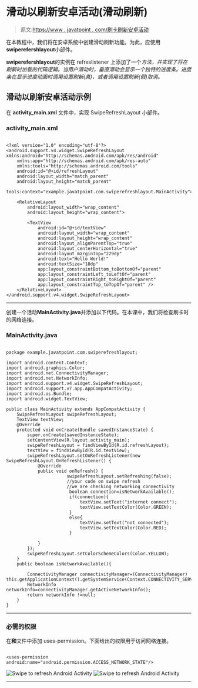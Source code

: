 # 滑动以刷新安卓活动(滑动刷新)

> 原文:[https://www . javatpoint . com/刷卡刷新安卓活动](https://www.javatpoint.com/swipe-to-refresh-android-activity)

在本教程中，我们将在安卓系统中创建滑动刷新功能。为此，应使用**swiperefershlayout**小部件。

**swiperefershlayout**的实例在 refreslistener 上添加了一个*方法，并实现了将在刷新时加载的代码逻辑。当用户滑动时，垂直滑动会显示一个独特的进度条。进度条在显示进度动画时调用设置刷新(真)，或者调用设置刷新(假)取消。*

## 滑动以刷新安卓活动示例

在 **activity_main.xml** 文件中，实现 SwipeRefreshLayout 小部件。

### activity_main.xml

```

<?xml version="1.0" encoding="utf-8"?>
<android.support.v4.widget.SwipeRefreshLayout xmlns:android="http://schemas.android.com/apk/res/android"
    xmlns:app="http://schemas.android.com/apk/res-auto"
    xmlns:tools="http://schemas.android.com/tools"
    android:id="@+id/refreshLayout"
    android:layout_width="match_parent"
    android:layout_height="match_parent"
    tools:context="example.javatpoint.com.swiperefreshlayout.MainActivity">

    <RelativeLayout
        android:layout_width="wrap_content"
        android:layout_height="wrap_content">

        <TextView
            android:id="@+id/textView"
            android:layout_width="wrap_content"
            android:layout_height="wrap_content"
            android:layout_alignParentTop="true"
            android:layout_centerHorizontal="true"
            android:layout_marginTop="229dp"
            android:text="Hello World!"
            android:textSize="18dp"
            app:layout_constraintBottom_toBottomOf="parent"
            app:layout_constraintLeft_toLeftOf="parent"
            app:layout_constraintRight_toRightOf="parent"
            app:layout_constraintTop_toTopOf="parent" />
    </RelativeLayout>
</android.support.v4.widget.SwipeRefreshLayout>

```

* * *

创建一个活动**MainActivity.java**并添加以下代码。在本课中，我们将检查刷卡时的网络连接。

### MainActivity.java

```

package example.javatpoint.com.swiperefreshlayout;

import android.content.Context;
import android.graphics.Color;
import android.net.ConnectivityManager;
import android.net.NetworkInfo;
import android.support.v4.widget.SwipeRefreshLayout;
import android.support.v7.app.AppCompatActivity;
import android.os.Bundle;
import android.widget.TextView;

public class MainActivity extends AppCompatActivity {
    SwipeRefreshLayout swipeRefreshLayout;
    TextView textView;
    @Override
    protected void onCreate(Bundle savedInstanceState) {
        super.onCreate(savedInstanceState);
        setContentView(R.layout.activity_main);
        swipeRefreshLayout = findViewById(R.id.refreshLayout);
        textView = findViewById(R.id.textView);
        swipeRefreshLayout.setOnRefreshListener(new SwipeRefreshLayout.OnRefreshListener() {
            @Override
            public void onRefresh() {
                       swipeRefreshLayout.setRefreshing(false);
                       //your code on swipe refresh
                       //we are checking networking connectivity
                        boolean connection=isNetworkAvailable();
                        if(connection){
                            textView.setText("internet connect");
                            textView.setTextColor(Color.GREEN);
                        }
                        else{
                            textView.setText("not connected");
                            textView.setTextColor(Color.RED);
                        }

            }
        });
        swipeRefreshLayout.setColorSchemeColors(Color.YELLOW);
    }
    public boolean isNetworkAvailable(){

        ConnectivityManager connectivityManager=(ConnectivityManager) this.getApplicationContext().getSystemService(Context.CONNECTIVITY_SERVICE);
        NetworkInfo networkInfo=connectivityManager.getActiveNetworkInfo();
        return networkInfo !=null;
    }
}

```

* * *

### 必需的权限

在**和**文件中添加 uses-permission。下面给出的权限用于访问网络连接。

```

<uses-permission android:name="android.permission.ACCESS_NETWORK_STATE"/>

```

![Swipe to refresh Android Activity](../Images/ac6c5e0c5feaca8a4ee79a7c4ba1dd68.png) ![Swipe to refresh Android Activity](../Images/46911aab83f5a66f7a18139eb5b55eab.png)

* * *
